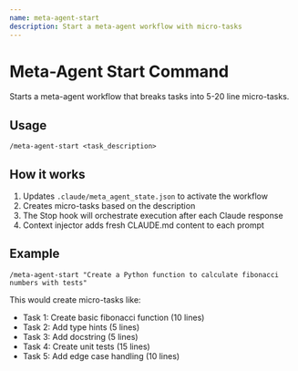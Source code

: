 ```yaml
---
name: meta-agent-start
description: Start a meta-agent workflow with micro-tasks
---
```


# Meta-Agent Start Command

Starts a meta-agent workflow that breaks tasks into 5-20 line micro-tasks.

## Usage

```
/meta-agent-start <task_description>
```

## How it works

1. Updates `.claude/meta_agent_state.json` to activate the workflow
2. Creates micro-tasks based on the description
3. The Stop hook will orchestrate execution after each Claude response
4. Context injector adds fresh CLAUDE.md content to each prompt

## Example

```
/meta-agent-start "Create a Python function to calculate fibonacci numbers with tests"
```

This would create micro-tasks like:
- Task 1: Create basic fibonacci function (10 lines)
- Task 2: Add type hints (5 lines)
- Task 3: Add docstring (5 lines)
- Task 4: Create unit tests (15 lines)
- Task 5: Add edge case handling (10 lines)